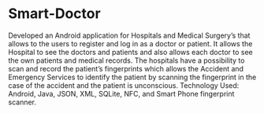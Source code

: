 # Smart-Doctor
Developed an Android application for Hospitals and Medical Surgery’s that allows to the users to register and log in as a doctor or patient. It allows the Hospital to see the doctors and patients and also allows each doctor to see the own patients and medical records. The hospitals have a possibility to scan and record the patient’s fingerprints which allows the Accident and Emergency Services to identify the patient by scanning the fingerprint in the case of the accident and the patient is unconscious. 
Technology Used: Android, Java, JSON, XML, SQLite, NFC, and Smart Phone fingerprint scanner. 
